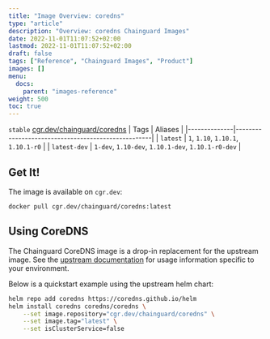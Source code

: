 ```yaml
---
title: "Image Overview: coredns"
type: "article"
description: "Overview: coredns Chainguard Images"
date: 2022-11-01T11:07:52+02:00
lastmod: 2022-11-01T11:07:52+02:00
draft: false
tags: ["Reference", "Chainguard Images", "Product"]
images: []
menu:
  docs:
    parent: "images-reference"
weight: 500
toc: true
---
```


`stable` [cgr.dev/chainguard/coredns](https://github.com/chainguard-images/images/tree/main/images/coredns)
| Tags         | Aliases                                            |
|--------------|----------------------------------------------------|
| `latest`     | `1`, `1.10`, `1.10.1`, `1.10.1-r0`                 |
| `latest-dev` | `1-dev`, `1.10-dev`, `1.10.1-dev`, `1.10.1-r0-dev` |



## Get It!

The image is available on `cgr.dev`:

```
docker pull cgr.dev/chainguard/coredns:latest
```

## Using CoreDNS

The Chainguard CoreDNS image is a drop-in replacement for the upstream image.
See the [upstream documentation](https://coredns.io/) for usage information specific to your environment.

Below is a quickstart example using the upstream helm chart:

```bash
helm repo add coredns https://coredns.github.io/helm
helm install coredns coredns/coredns \
	--set image.repository="cgr.dev/chainguard/coredns" \
	--set image.tag="latest" \
	--set isClusterService=false
```

